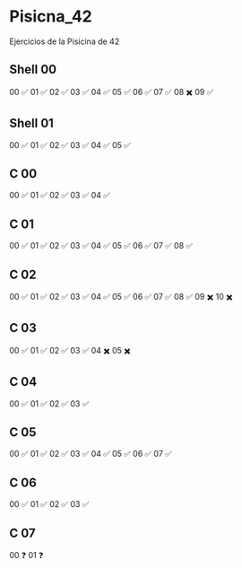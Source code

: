 # Pisicna_42
Ejercicios de la Pisicina de 42

## Shell 00
00  ✅
01  ✅
02  ✅
03  ✅
04  ✅
05  ✅
06  ✅
07  ✅
08  ✖️
09  ✅
## Shell 01
00  ✅
01  ✅
02  ✅
03  ✅
04  ✅
05  ✅
## C 00
00  ✅
01  ✅
02  ✅
03  ✅
04  ✅
## C 01
00  ✅
01  ✅
02  ✅
03  ✅
04  ✅
05  ✅
06  ✅
07  ✅
08  ✅
## C 02
00  ✅
01  ✅
02  ✅
03  ✅
04  ✅
05  ✅
06  ✅
07  ✅
08  ✅
09  ✖️
10  ✖️
## C 03
00  ✅
01  ✅
02  ✅
03  ✅
04  ✖️
05  ✖️
## C 04
00  ✅
01  ✅
02  ✅
03  ✅
## C 05
00  ✅
01  ✅
02  ✅
03  ✅
04  ✅
05  ✅
06  ✅
07  ✅
## C 06
00  ✅
01  ✅
02  ✅
03  ✅
## C 07
00  ❓
01  ❓
